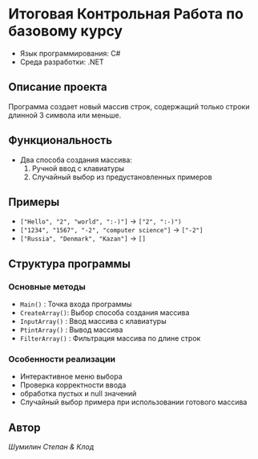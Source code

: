 # Итоговая Контрольная Работа по базовому курсу
- Язык программирования: С#
- Среда разработки: .NET

## Описание проекта
Программа создает новый массив строк, содержащий только строки длинной 3 символа или меньше.

## Функциональность
- Два способа создания массива:
    1. Ручной ввод с клавиатуры
    2. Случайный выбор из предустановленных примеров

## Примеры 
- `["Hello", "2", "world", ":-)"]` → `["2", ":-)")`
- `["1234", "1567", "-2", "computer science"]` → `["-2"]`
- `["Russia", "Denmark", "Kazan"]` → `[]`

## Структура программы
### Основные методы
- `Main()` : Точка входа программы
- `CreateArray()`: Выбор способа создания массива
- `InputArray()` : Ввод массива с клавиатуры
- `PtintArray()` : Вывод массива
- `FilterArray()` : Фильтрация массива по длине строк

### Особенности реализации
- Интерактивное меню выбора
- Проверка корректности ввода
- обработка пустых и null значений
- Случайный выбор примера при использовании готового массива

## Автор
*Шумилин Степан & Клод*